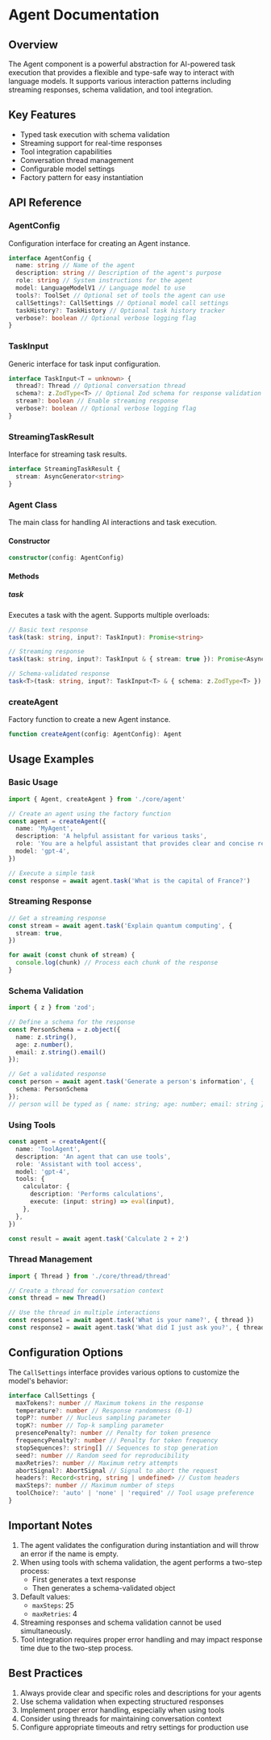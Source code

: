 # Agent Documentation

## Overview

The Agent component is a powerful abstraction for AI-powered task execution that provides a flexible and type-safe way
to interact with language models. It supports various interaction patterns including streaming responses, schema
validation, and tool integration.

## Key Features

- Typed task execution with schema validation
- Streaming support for real-time responses
- Tool integration capabilities
- Conversation thread management
- Configurable model settings
- Factory pattern for easy instantiation

## API Reference

### AgentConfig

Configuration interface for creating an Agent instance.

```typescript
interface AgentConfig {
  name: string // Name of the agent
  description: string // Description of the agent's purpose
  role: string // System instructions for the agent
  model: LanguageModelV1 // Language model to use
  tools?: ToolSet // Optional set of tools the agent can use
  callSettings?: CallSettings // Optional model call settings
  taskHistory?: TaskHistory // Optional task history tracker
  verbose?: boolean // Optional verbose logging flag
}
```

### TaskInput

Generic interface for task input configuration.

```typescript
interface TaskInput<T = unknown> {
  thread?: Thread // Optional conversation thread
  schema?: z.ZodType<T> // Optional Zod schema for response validation
  stream?: boolean // Enable streaming response
  verbose?: boolean // Optional verbose logging flag
}
```

### StreamingTaskResult

Interface for streaming task results.

```typescript
interface StreamingTaskResult {
  stream: AsyncGenerator<string>
}
```

### Agent Class

The main class for handling AI interactions and task execution.

#### Constructor

```typescript
constructor(config: AgentConfig)
```

#### Methods

##### task

Executes a task with the agent. Supports multiple overloads:

```typescript
// Basic text response
task(task: string, input?: TaskInput): Promise<string>

// Streaming response
task(task: string, input?: TaskInput & { stream: true }): Promise<AsyncIterableStream<string>>

// Schema-validated response
task<T>(task: string, input?: TaskInput<T> & { schema: z.ZodType<T> }): Promise<T>
```

### createAgent

Factory function to create a new Agent instance.

```typescript
function createAgent(config: AgentConfig): Agent
```

## Usage Examples

### Basic Usage

```typescript
import { Agent, createAgent } from './core/agent'

// Create an agent using the factory function
const agent = createAgent({
  name: 'MyAgent',
  description: 'A helpful assistant for various tasks',
  role: 'You are a helpful assistant that provides clear and concise responses',
  model: 'gpt-4',
})

// Execute a simple task
const response = await agent.task('What is the capital of France?')
```

### Streaming Response

```typescript
// Get a streaming response
const stream = await agent.task('Explain quantum computing', {
  stream: true,
})

for await (const chunk of stream) {
  console.log(chunk) // Process each chunk of the response
}
```

### Schema Validation

```typescript
import { z } from 'zod';

// Define a schema for the response
const PersonSchema = z.object({
  name: z.string(),
  age: z.number(),
  email: z.string().email()
});

// Get a validated response
const person = await agent.task('Generate a person's information', {
  schema: PersonSchema
});
// person will be typed as { name: string; age: number; email: string }
```

### Using Tools

```typescript
const agent = createAgent({
  name: 'ToolAgent',
  description: 'An agent that can use tools',
  role: 'Assistant with tool access',
  model: 'gpt-4',
  tools: {
    calculator: {
      description: 'Performs calculations',
      execute: (input: string) => eval(input),
    },
  },
})

const result = await agent.task('Calculate 2 + 2')
```

### Thread Management

```typescript
import { Thread } from './core/thread/thread'

// Create a thread for conversation context
const thread = new Thread()

// Use the thread in multiple interactions
const response1 = await agent.task('What is your name?', { thread })
const response2 = await agent.task('What did I just ask you?', { thread })
```

## Configuration Options

The `CallSettings` interface provides various options to customize the model's behavior:

```typescript
interface CallSettings {
  maxTokens?: number // Maximum tokens in the response
  temperature?: number // Response randomness (0-1)
  topP?: number // Nucleus sampling parameter
  topK?: number // Top-k sampling parameter
  presencePenalty?: number // Penalty for token presence
  frequencyPenalty?: number // Penalty for token frequency
  stopSequences?: string[] // Sequences to stop generation
  seed?: number // Random seed for reproducibility
  maxRetries?: number // Maximum retry attempts
  abortSignal?: AbortSignal // Signal to abort the request
  headers?: Record<string, string | undefined> // Custom headers
  maxSteps?: number // Maximum number of steps
  toolChoice?: 'auto' | 'none' | 'required' // Tool usage preference
}
```

## Important Notes

1. The agent validates the configuration during instantiation and will throw an error if the name is empty.
2. When using tools with schema validation, the agent performs a two-step process:
   - First generates a text response
   - Then generates a schema-validated object
3. Default values:
   - `maxSteps`: 25
   - `maxRetries`: 4
4. Streaming responses and schema validation cannot be used simultaneously.
5. Tool integration requires proper error handling and may impact response time due to the two-step process.

## Best Practices

1. Always provide clear and specific roles and descriptions for your agents
2. Use schema validation when expecting structured responses
3. Implement proper error handling, especially when using tools
4. Consider using threads for maintaining conversation context
5. Configure appropriate timeouts and retry settings for production use
